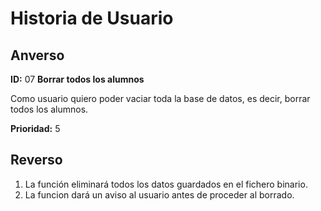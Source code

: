 # Historia de Usuario

## Anverso

**ID:** 07 **Borrar todos los alumnos**

Como usuario quiero poder vaciar toda la base de datos, es decir, borrar todos los alumnos.

**Prioridad:** 5

## Reverso

1. La función eliminará todos los datos guardados en el fichero binario.
2. La funcion dará un aviso al usuario antes de proceder al borrado.
